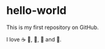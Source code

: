 # hello-world

This is my first repository on GitHub.

I love :coffee: :horse:, :pig:, :cake: and :pizza:.
